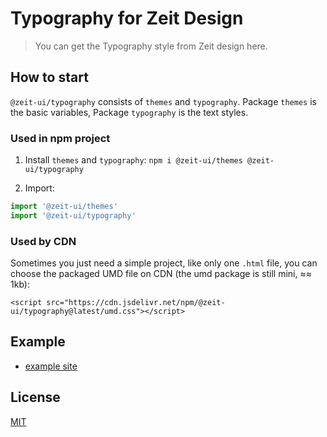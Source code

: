# Typography for Zeit Design

> You can get the Typography style from Zeit design here.

## How to start

`@zeit-ui/typography` consists of `themes` and `typography`. Package `themes` is the basic variables, Package `typography` is the text styles.

### Used in npm project

  1. Install `themes` and `typography`: `npm i @zeit-ui/themes @zeit-ui/typography`

  2. Import:
  ```js
  import '@zeit-ui/themes'
  import '@zeit-ui/typography'
  ```

### Used by CDN

Sometimes you just need a simple project, like only one `.html` file,
you can choose the packaged UMD file on CDN (the umd package is still mini, ≈≈ 1kb):

  ```
  <script src="https://cdn.jsdelivr.net/npm/@zeit-ui/typography@latest/umd.css"></script>
  ```

## Example

  - [example site](https://typography.now.sh/)

## License
[MIT](https://raw.githubusercontent.com/zeit-ui/typography/master/LICENSE)

